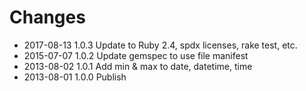 # Changes

* 2017-08-13 1.0.3 Update to Ruby 2.4, spdx licenses, rake test, etc.
* 2015-07-07 1.0.2 Update gemspec to use file manifest
* 2013-08-02 1.0.1 Add min & max to date, datetime, time
* 2013-08-01 1.0.0 Publish
